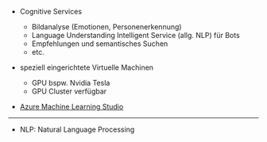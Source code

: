 - Cognitive Services
    - Bildanalyse (Emotionen, Personenerkennung)
    - Language Understanding Intelligent Service (allg. NLP) für Bots
    - Empfehlungen und semantisches Suchen
    - etc.

- speziell eingerichtete Virtuelle Machinen
    - GPU bspw. Nvidia Tesla
    - GPU Cluster verfügbar

- [Azure Machine Learning Studio](https://azure.microsoft.com/de-de/services/machine-learning-studio/)

--- 
- NLP: Natural Language Processing